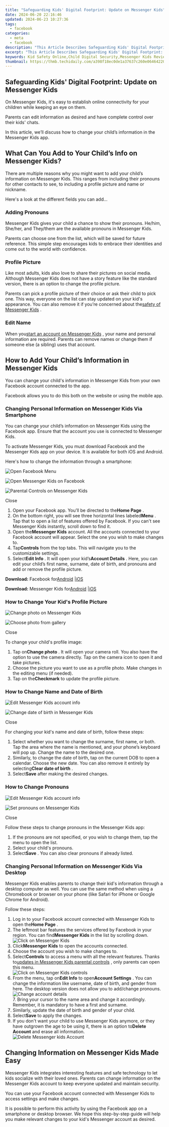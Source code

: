 ```yaml
---
title: "Safeguarding Kids' Digital Footprint: Update on Messenger Kids"
date: 2024-06-20 22:16:46
updated: 2024-06-23 10:27:36
tags:
  - facebook
categories:
  - meta
  - facebook
description: "This Article Describes Safeguarding Kids' Digital Footprint: Update on Messenger Kids"
excerpt: "This Article Describes Safeguarding Kids' Digital Footprint: Update on Messenger Kids"
keywords: Kid Safety Online,Child Digital Security,Messenger Kids Review,Safe Messaging Apps,Protecting Young Users,Kid's Internet Privacy,Digital Footprint Management
thumbnail: https://thmb.techidaily.com/a398f18ec0de1a37637c260e06464220af2d995e8ad26b4b76b8430c1741deb5.jpg
---
```


## Safeguarding Kids' Digital Footprint: Update on Messenger Kids

 On Messenger Kids, it's easy to establish online connectivity for your children while keeping an eye on them.

 Parents can edit information as desired and have complete control over their kids' chats.

 In this article, we’ll discuss how to change your child’s information in the Messenger Kids app.

## What Can You Add to Your Child’s Info on Messenger Kids?

 There are multiple reasons why you might want to add your child’s information on Messenger Kids. This ranges from including their pronouns for other contacts to see, to including a profile picture and name or nickname.

Here's a look at the different fields you can add...

### Adding Pronouns

 Messenger Kids gives your child a chance to show their pronouns. He/him, She/her, and They/them are the available pronouns in Messenger Kids.

 Parents can choose one from the list, which will be saved for future reference. This simple step encourages kids to embrace their identities and come out to the world with confidence.

### Profile Picture

 Like most adults, kids also love to share their pictures on social media. Although Messenger Kids does not have a story feature like the standard version, there is an option to change the profile picture.

 Parents can pick a profile picture of their choice or ask their child to pick one. This way, everyone on the list can stay updated on your kid's appearance. You can also remove it if you’re concerned about the[safety of Messenger Kids](https://www.makeuseof.com/is-messenger-kids-safe-children/) .

### Edit Name

 When you[start an account on Messenger Kids](https://www.makeuseof.com/learn-to-use-facebook-messenger-kids/) , your name and personal information are required. Parents can remove names or change them if someone else (a sibling) uses that account.

## How to Add Your Child’s Information in Messenger Kids

 You can change your child's information in Messenger Kids from your own Facebook account connected to the app.

 Facebook allows you to do this both on the website or using the mobile app.

### Changing Personal Information on Messenger Kids Via Smartphone

 You can change your child’s information on Messenger Kids using the Facebook app. Ensure that the account you use is connected to Messenger Kids.

 To activate Messenger Kids, you must download Facebook and the Messenger Kids app on your device. It is available for both iOS and Android.

Here's how to change the information through a smartphone:

![Open Facebook Menu](https://static1.makeuseofimages.com/wordpress/wp-content/uploads/2022/06/Open-Facebook-Menu-1.jpg)

![Open Messenger Kids on Facebook](https://static1.makeuseofimages.com/wordpress/wp-content/uploads/2022/06/Open-Messenger-Kids-on-Facebook-1.jpg)

![Parental Controls on Messenger Kids](https://static1.makeuseofimages.com/wordpress/wp-content/uploads/2022/06/Parental-Controls-on-Messenger-Kids-1.jpg)

Close

1. Open your Facebook app. You’ll be directed to the**Home Page** .
2. On the bottom right, you will see three horizontal lines labeled**Menu** . Tap that to open a list of features offered by Facebook. If you can't see Messenger Kids instantly, scroll down to find it.
3. Open the**Messenger Kids** account. All the accounts connected to your Facebook account will appear. Select the one you wish to make changes to.
4. Tap**Controls** from the top tabs. This will navigate you to the customizable settings.
5. Select**Edit Info** . It will open your kid’s**Account Details** . Here, you can edit your child’s first name, surname, date of birth, and pronouns and add or remove the profile picture.

**Download:** Facebook for[Android](https://www.anrdoezrs.net/links/7251228/type/dlg/sid/UUmuoUeUpU2012911/https://play.google.com/store/apps/details?id=com.facebook.katana&hl=en&gl=US) |[iOS](https://apps.apple.com/us/app/facebook/id284882215)

**Download:** Messenger Kids for[Android](https://www.anrdoezrs.net/links/7251228/type/dlg/sid/UUmuoUeUpU2012911/https://play.google.com/store/apps/details?id=com.facebook.talk&hl=en&gl=US) |[iOS](https://apps.apple.com/us/app/messenger-kids/id1285713171)

### How to Change Your Kid's Profile Picture

![Change photo on Messenger Kids](https://static1.makeuseofimages.com/wordpress/wp-content/uploads/2022/06/Change-photo-on-Messenger-Kids.jpg)

![Choose photo from gallery](https://static1.makeuseofimages.com/wordpress/wp-content/uploads/2022/06/Choose-photo-from-gallery.jpg)

Close

To change your child's profile image:

1. Tap on**Change photo** . It will open your camera roll. You also have the option to use the camera directly. Tap on the camera icon to open it and take pictures.
2. Choose the picture you want to use as a profile photo. Make changes in the editing menu (if needed).
3. Tap on the**Checkmark** to update the profile picture.

### How to Change Name and Date of Birth

![Edit Messenger Kids account info](https://static1.makeuseofimages.com/wordpress/wp-content/uploads/2022/06/Edit-Messenger-Kids-account-info.jpg)

![Change date of birth in Messenger Kids](https://static1.makeuseofimages.com/wordpress/wp-content/uploads/2022/06/Change-date-of-birth-in-Messenger-Kids.jpg)

Close

 For changing your kid's name and date of birth, follow these steps:

1. Select whether you want to change the surname, first name, or both. Tap the area where the name is mentioned, and your phone’s keyboard will pop up. Change the name to the desired one.
2. Similarly, to change the date of birth, tap on the current DOB to open a calendar. Choose the new date. You can also remove it entirely by selecting**Clear date of birth** .
3. Select**Save** after making the desired changes.

### How to Change Pronouns

![Edit Messenger Kids account info](https://static1.makeuseofimages.com/wordpress/wp-content/uploads/2022/06/Edit-Messenger-Kids-account-info-1.jpg)

![Set pronouns on Messenger Kids](https://static1.makeuseofimages.com/wordpress/wp-content/uploads/2022/06/Set-pronouns-on-Messenger-Kids.jpg)

Close

Follow these steps to change pronouns in the Messenger Kids app:

1. If the pronouns are not specified, or you wish to change them, tap the menu to open the list.
2. Select your child's pronouns.
3. Select**Save** . You can also clear pronouns if already listed.

### Changing Personal Information on Messenger Kids Via Desktop

 Messenger Kids enables parents to change their kid's information through a desktop computer as well. You can use the same method when using a Chromebook or browser on your phone (like Safari for iPhone or Google Chrome for Android).

Follow these steps:

1. Log in to your Facebook account connected with Messenger Kids to open the**Home Page** .
2. The leftmost bar features the services offered by Facebook in your region. You can find**Messenger Kids** in the list by scrolling down.  
![Click on Messenger Kids](https://static1.makeuseofimages.com/wordpress/wp-content/uploads/2022/06/Click-on-Messenger-Kids.jpg)
3. Click**Messenger Kids** to open the accounts connected.
4. Choose the account you wish to make changes to.
5. Select**Controls** to access a menu with all the relevant features. Thanks to[updates in Messenger Kids parental controls](https://www.makeuseof.com/tag/facebook-messenger-kids-parental-controls/) , only parents can open this menu.  
![Click on Messenger Kids controls](https://static1.makeuseofimages.com/wordpress/wp-content/uploads/2022/06/Click-on-Messenger-Kids-controls.jpg)
6. From the menu, tap on**Edit Info** to open**Account Settings** . You can change the information like username, date of birth, and gender from here. The desktop version does not allow you to add/change pronouns.  
![Change account details](https://static1.makeuseofimages.com/wordpress/wp-content/uploads/2022/06/Change-account-settings.jpg)  
 7\. Bring your cursor to the name area and change it accordingly. Remember, it is mandatory to have a first and surname.
7. Similarly, update the date of birth and gender of your child.
8. Select**Save** to apply the changes.
9. If you don't want your child to use Messenger Kids anymore, or they have outgrown the age to be using it, there is an option to**Delete Account** and erase all information.  
![Delete Messenger kids Account](https://static1.makeuseofimages.com/wordpress/wp-content/uploads/2022/06/Delete-Messenger-kids-Account.jpg)

## Changing Information on Messenger Kids Made Easy

 Messenger Kids integrates interesting features and safe technology to let kids socialize with their loved ones. Parents can change information on the Messenger Kids account to keep everyone updated and maintain security.

 You can use your Facebook account connected with Messenger Kids to access settings and make changes.

 It is possible to perform this activity by using the Facebook app on a smartphone or desktop browser. We hope this step-by-step guide will help you make relevant changes to your kid's Messenger account as desired.


<ins class="adsbygoogle"
     style="display:block"
     data-ad-format="autorelaxed"
     data-ad-client="ca-pub-7571918770474297"
     data-ad-slot="1223367746"></ins>



<ins class="adsbygoogle"
     style="display:block"
     data-ad-client="ca-pub-7571918770474297"
     data-ad-slot="8358498916"
     data-ad-format="auto"
     data-full-width-responsive="true"></ins>
